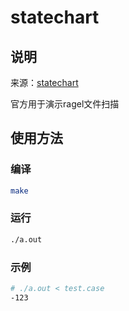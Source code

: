 # statechart

## 说明

来源：[statechart](https://github.com/adrian-thurston/ragel/blob/ragel-6.10/examples/statechart.rl)

官方用于演示ragel文件扫描

## 使用方法

### 编译

```bash
make
```

### 运行

```bash
./a.out 
```

### 示例

```bash
# ./a.out < test.case 
-123

```
